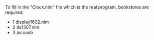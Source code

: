 To fill in the "Clock.nim" file which is the real program, bookstores are required:
- 1 display1602.nim
- 2 ds1307.nim
- 3 picousb
